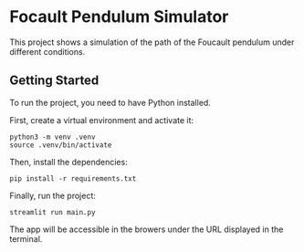 # Focault Pendulum Simulator

This project shows a simulation of the path of the Foucault pendulum under different conditions.

## Getting Started

To run the project, you need to have Python installed.

First, create a virtual environment and activate it:

```
python3 -m venv .venv
source .venv/bin/activate
```

Then, install the dependencies:

```
pip install -r requirements.txt
```

Finally, run the project:

```
streamlit run main.py
```

The app will be accessible in the browers under the URL displayed in the terminal.
